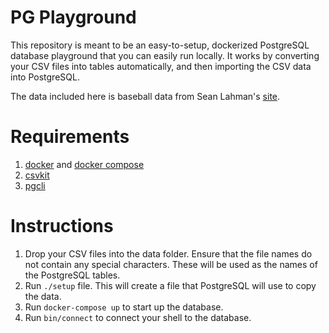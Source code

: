 # PG Playground

This repository is meant to be an easy-to-setup, dockerized PostgreSQL database playground that you can easily run locally. It works by converting your CSV files into tables automatically, and then importing the CSV data into PostgreSQL.

The data included here is baseball data from Sean Lahman's <a href="https://www.seanlahman.com/baseball-archive/statistics/">site</a>.

# Requirements

1. <a href="https://docs.docker.com/engine/install/">docker</a> and <a href="https://docs.docker.com/compose/install/">docker compose</a>
2. <a href="https://csvkit.readthedocs.io/en/latest/">csvkit</a>
3. <a href="https://www.pgcli.com/install">pgcli</a>

# Instructions

1. Drop your CSV files into the data folder. Ensure that the file names do not contain any special characters. These will be used as the names of the PostgreSQL tables.
2. Run `./setup` file. This will create a file that PostgreSQL will use to copy the data.
3. Run `docker-compose up` to start up the database.
4. Run `bin/connect` to connect your shell to the database.
